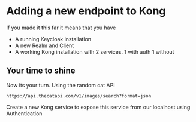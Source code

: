 # Adding a new endpoint to Kong

If you made it this far it means that you have

- A running Keycloak installation
- A new Realm and Client
- A working Kong installation with 2 services. 1 with auth 1 without

## Your time to shine

Now its your turn.
Using the random cat API

```api
https://api.thecatapi.com/v1/images/search?format=json
```

Create a new Kong service to expose this service from our localhost using Authentication

